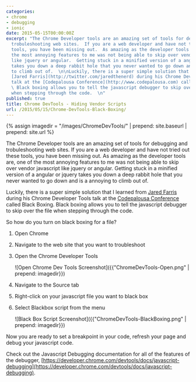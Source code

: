 ```yaml
---
categories:
- chrome
- debugging
- ionic
date: 2015-05-15T00:00:00Z
excerpt: "The Chrome Developer tools are an amazing set of tools for debugging and
  trobuleshooting web sites.  If you are a web developer and have not tried out these
  tools, you have been missing out.  As amazing as the developer tools are, one of
  the most annoying features to me was not being able to skip over vendor javascript
  like jquery or angular.  Getting stuck in a minified version of a angular or jquery
  takes you down a deep rabbit hole that you never wanted to go down and is a annoying
  to climb out of.  \n\nLuckily, there is a super simple solution that I learned from
  [Jared Farris](http://twitter.com/jaredthenerd) during his Chrome Developer Tools
  talk at the [Codepalousa Conference](http://www.codepalousa.com) called Black Boxing.
  \ Black boxing allows you to tell the javascript debugger to skip over the file
  when stepping through the code.  \n"
published: true
title: Chrome DevTools - Hiding Vendor Scripts
url: /2015/05/15/Chrome-DevTools-Black-Boxing/
---
```


{% assign imagedir = "/images/ChromeDevTools/" | prepend: site.baseurl | prepend: site.url %}

The Chrome Developer tools are an amazing set of tools for debugging and trobuleshooting web sites.  If you are a web developer and have not tried out these tools, you have been missing out.  As amazing as the developer tools are, one of the most annoying features to me was not being able to skip over vendor javascript like jquery or angular.  Getting stuck in a minified version of a angular or jquery takes you down a deep rabbit hole that you never wanted to go down and is a annoying to climb out of.  

Luckily, there is a super simple solution that I learned from [Jared Farris](http://twitter.com/jaredthenerd) during his Chrome Developer Tools talk at the [Codepalousa Conference](http://www.codepalousa.com) called Black Boxing.  Black boxing allows you to tell the javascript debugger to skip over the file when stepping through the code.  

So how do you turn on black boxing for a file?  

1. Open Chrome
1. Navigate to the web site that you want to troubleshoot
1. Open the Chrome Developer Tools

	![Open Chrome Dev Tools Screenshot]({{"ChromeDevTools-Open.png" | prepend: imagedir}})
	
1. Navigate to the Source tab
1. Right-click on your javascript file you want to black box 
1. Select Blackbox script from the menu

	![Black Box Script Screenshot]({{"ChromeDevTools-BlackBoxing.png" | prepend: imagedir}}) 

Now you are ready to set a breakpoint in your code, refresh your page and debug your javascript code.  

Check out the Javascript Debugging documentation for all of the features of the debugger, [https://developer.chrome.com/devtools/docs/javascript-debugging](https://developer.chrome.com/devtools/docs/javascript-debugging).
